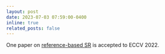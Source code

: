 ```yaml
---
layout: post
date: 2023-07-03 07:59:00-0400
inline: true
related_posts: false
---
```



One paper on [reference-based SR](https://arxiv.org/abs/2207.11938) is accepted to ECCV 2022.